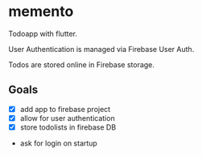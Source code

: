 # memento

Todoapp with flutter.

User Authentication is managed via Firebase User Auth.

Todos are stored online in Firebase storage.

## Goals

* [x] add app to firebase project
* [x] allow for user authentication
* [x] store todolists in firebase DB
* ask for login on startup
